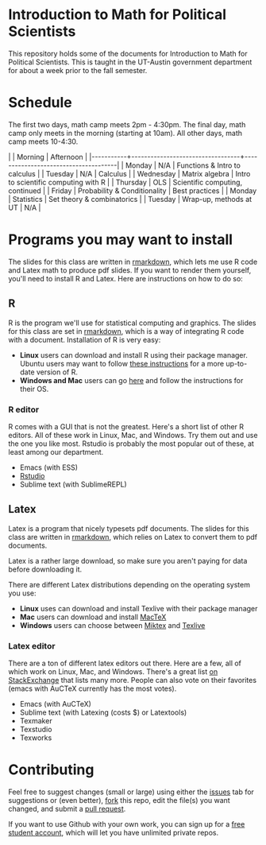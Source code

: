 # Introduction to Math for Political Scientists

This repository holds some of the documents for Introduction to Math
for Political Scientists. This is taught in the UT-Austin government
department for about a week prior to the fall semester.

# Schedule 

The first two days, math camp meets 2pm - 4:30pm. The final day, math
camp only meets in the morning (starting at 10am). All other days,
math camp meets 10-4:30. 

|           | Morning                          | Afternoon                            |
|-----------+----------------------------------+--------------------------------------|
| Monday    | N/A                              | Functions & Intro to calculus        |
| Tuesday   | N/A                              | Calculus                             |
| Wednesday | Matrix algebra                   | Intro to scientific computing with R |
| Thursday  | OLS                              | Scientific computing, continued      |
| Friday    | Probability & Conditionality     | Best practices                       |
| Monday    | Statistics                       | Set theory & combinatorics           |
| Tuesday   | Wrap-up, methods at UT           | N/A                                  |



# Programs you may want to install

The slides for this class are written in
[rmarkdown](http://rmarkdown.rstudio.com/), which lets me use R code
and Latex math to produce pdf slides. If you want to render them
yourself, you'll need to install R and Latex. Here are instructions on
how to do so: 

## R 

R is the program we'll use for statistical computing and graphics. The
slides for this class are set in
[rmarkdown](http://rmarkdown.rstudio.com/), which is a way of
integrating R code with a document. Installation of R is very easy:

* **Linux** users can download and install R using their package
  manager. Ubuntu users may want to follow
  [these instructions](https://cran.r-project.org/bin/linux/ubuntu/)
  for a more up-to-date version of R. 
* **Windows and Mac** users can go [here](https://cloud.r-project.org/) and follow
  the instructions for their OS. 
  
### R editor 

R comes with a GUI that is not the greatest. Here's a short list of
other R editors. All of these work in Linux, Mac, and Windows. Try
them out and use the one you like most. Rstudio is probably the most
popular out of these, at least among our department. 

* Emacs (with ESS)
* [Rstudio](https://www.rstudio.com/products/RStudio/)
* Sublime text (with SublimeREPL) 

## Latex

Latex is a program that nicely typesets pdf documents. The slides for
this class are written in [rmarkdown](http://rmarkdown.rstudio.com/),
which relies on Latex to convert them to pdf documents. 

Latex is a rather large download, so make sure you aren't paying for
data before downloading it.

There are different Latex distributions depending on the operating
system you use:

* **Linux** uses can download and install Texlive with their package
  manager
* **Mac** users can download and install
  [MacTeX](https://tug.org/mactex/)
* **Windows** users can choose between [Miktex](http://miktex.org/)
  and [Texlive](https://www.tug.org/texlive/acquire-netinstall.html)

### Latex editor 

There are a ton of different latex editors out there. Here are a few,
all of which work on Linux, Mac, and Windows. There's a great list
[on StackExchange](http://tex.stackexchange.com/questions/339/latex-editors-ides/)
that lists many more. People can also vote on their favorites (emacs
with AuCTeX currently has the most votes). 

* Emacs (with AuCTeX)
* Sublime text (with Latexing (costs $) or Latextools)
* Texmaker
* Texstudio
* Texworks

# Contributing

Feel free to suggest changes (small or large) using
either the [issues](https://guides.github.com/features/issues/) tab
for suggestions or (even better),
[fork](https://help.github.com/articles/fork-a-repo/) this repo, edit
the file(s) you want changed, and submit a
[pull request](https://help.github.com/articles/using-pull-requests/).

If you want to use Github with your own work, you can sign up for a
[free student account](https://education.github.com/), which will let
you have unlimited private repos.
